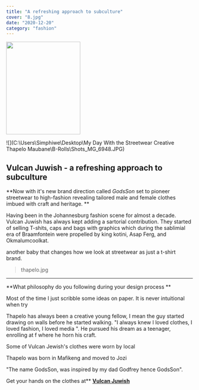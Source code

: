```yaml
---
title: "A refreshing approach to subculture"
cover: "8.jpg"
date: "2020-12-20"
category: "fashion"
---
```

<img src="C:\Users\Simphiwe\Desktop\livin\src\assets\logos\livin-fashion.svg" style="width: 200px; height: 250px"/>

![](C:\Users\Simphiwe\Desktop\My Day With the Streetwear Creative Thapelo Maubane\B-Rolls\Shots\_MG_6948.JPG)



## Vulcan Juwish - a refreshing approach to subculture

**Now with it's new brand direction called *GodsSon* set to pioneer streetwear to high-fashion revealing tailored male and female clothes imbued with craft and heritage. **

Having been in the Johannesburg  fashion scene for almost a decade. Vulcan Juwish has always kept adding a sartorial contribution. They started of selling T-shits, caps and bags with graphics which during the sablimial era of Braamfontein were propelled by king kotini, Asap Ferg, and Okmalumcoolkat. 

 another baby that changes how we look at streetwear as just a t-shirt brand. 

> thapelo.jpg

---------------

**What philosophy do you following during your design process  **

Most of the time I just scribble some ideas on paper. It is never intuitional when try 

Thapelo has always been a creative young fellow, I mean the guy started drawing on walls before he started walking. "I always knew I loved clothes, I loved fashion, I loved media ". He pursued his dream as a teenager, enrolling at f where he horn his craft. 

Some of Vulcan Jewish's clothes were worn by local  



Thapelo was born in Mafikeng and moved to Jozi 

"The name GodsSon, was inspired by my dad Godfrey hence GodsSon". 

Get your hands on the clothes at**  [**Vulcan Juwish**](https://vulcanjuwish.co.za/)